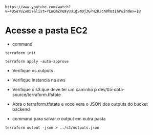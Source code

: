 ```
https://www.youtube.com/watch?v=4DSeY8Zwo5Y&list=PLWQmZVQayUUIgSmOj3GPH2BJcn0hOzIaP&index=18
```

# Acesse a pasta EC2

- command

```
terraform init
```

```
terraform apply -auto-approve
```

- Verifique os outputs
- Verifique instancia na aws
- Verifique o s3 que deve ter um caminho p dev/05-data-source/terraform.tfstate
- Abra o terraform.tfstate e voce vera o JSON dos outputs do bucket backend

- command para salvar o output em outra pasta

```
terraform output -json > ../s3/outputs.json
```
